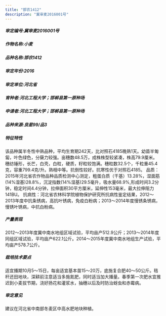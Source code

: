 ```yaml
---
title: "邯农1412"
description: "冀审麦2016001号"
---
```

##### 审定编号:冀审麦2016001号

##### 作物名称:小麦

##### 品种名称:邯农1412

##### 审定年份:2016

##### 审定单位:河北省

##### 育种者:河北工程大学；邯郸县第一原种场

##### 申请者:河北工程大学；邯郸县第一原种场

##### 品种来源:良星99/品3

##### 特征特性
该品种属半冬性中熟品种，平均生育期242天，比对照石4185晚熟1天。幼苗半匍匐，叶色绿色，分蘖力较强。亩穗数48.5万，成株株型较紧凑，株高79.9厘米。穗纺锤形，长芒，白壳，白粒，硬质，籽粒较饱满。穗粒数32.5个，千粒重45.4克，容重799.4克/升。熟相中等。抗倒性较好。抗寒性优于对照石4185。
品质：2015年河北省农作物品种品质检测中心测定，粗蛋白质（干基）13.28%，湿面筋(14%湿基)28.8%，沉淀指数(14%湿基)29.5毫升，吸水量68.9%,形成时间3.2分钟，稳定时间4.4分钟，拉伸面积30平方厘米，延伸性153毫米，最大拉伸阻力141BU。
抗病性：河北省农林科学院植物保护研究所抗病性鉴定结果，2012～2013年度中抗条锈病，高抗叶锈病，免疫白粉病；2013～2014年度慢锈条锈病，慢锈叶锈病，中抗白粉病。

##### 产量表现
2012～2013年度冀中南水地组区域试验，平均亩产512.9公斤；2013～2014年度同组区域试验，平均亩产622.1公斤。2014～2015年度冀中南水地组生产试验，平均亩产578.7公斤。

##### 栽培技术要点
适宜播期10月5～15日，每亩适宜基本苗15～20万，底施复合肥40～50公斤。秸秆还田地块，深耕前注意适当多施氮肥，同时适当加大播量。春季第一次肥水宜推迟到小麦拔节期，浇好扬花和灌浆水，抽穗以后及时防治蚜虫和赤霉病。

##### 审定意见
建议在河北省中南部冬麦区中高水肥地块种植。
